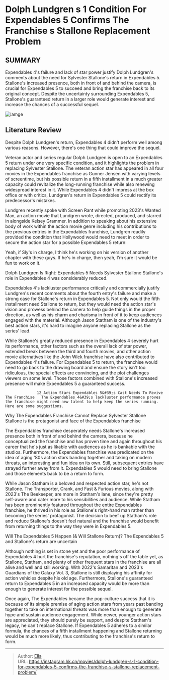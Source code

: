 # Dolph Lundgren s 1 Condition For Expendables 5 Confirms The Franchise s Stallone Replacement Problem


## SUMMARY 



  Expendables 4&#39;s failure and lack of star power justify Dolph Lundgren&#39;s comments about the need for Sylvester Stallone&#39;s return in Expendables 5.   Stallone&#39;s increased presence, both in front of and behind the camera, is crucial for Expendables 5 to succeed and bring the franchise back to its original concept.   Despite the uncertainty surrounding Expendables 5, Stallone&#39;s guaranteed return in a larger role would generate interest and increase the chances of a successful sequel.  

![iamge](https://static1.srcdn.com/wordpress/wp-content/uploads/2024/01/dolph-lundgren-and-the-cast-of-the-expendables-4.jpg)

## Literature Review

Despite Dolph Lundgren&#39;s return, Expendables 4 didn&#39;t perform well among various reasons. However, there&#39;s one thing that could improve the sequel.




Veteran actor and series regular Dolph Lundgren is open to an Expendables 5 return under one very specific condition, and it highlights the problem in replacing Sylvester Stallone. The veteran action star has appeared in all four movies in the Expendables franchise as Gunner Jensen with varying levels of screentime, but his possible return in a fifth installment in a much greater capacity could revitalize the long-running franchise while also renewing widespread interest in it. While Expendables 4 didn&#39;t impress at the box office or with critics, Lundgren&#39;s return in Expendables 5 could rectify its predecessor&#39;s mistakes.




Lundgren recently spoke with Screen Rant while promoting 2023&#39;s Wanted Man, an action movie that Lundgren wrote, directed, produced, and starred in alongside Kelsey Grammer. In addition to speaking about his extensive body of work within the action movie genre including his contributions to the previous entries in the Expendables franchise, Lundgren readily provided the condition that Hollywood would need to meet in order to secure the action star for a possible Expendables 5 return:



Yeah, if Sly&#39;s in charge, I think he&#39;s working on his version of another chapter with these guys. If he&#39;s in charge, then yeah, I&#39;m sure it would be fun to work on it.





 Dolph Lundgren Is Right: Expendables 5 Needs Sylvester Stallone 
Stallone&#39;s role in Expendables 4 was considerably reduced.
          

Expendables 4&#39;s lackluster performance critically and commercially justify Lundgren&#39;s recent comments about the fourth entry&#39;s failure and make a strong case for Stallone&#39;s return in Expendables 5. Not only would the fifth installment need Stallone to return, but they would need the action star&#39;s vision and prowess behind the camera to help guide things in the proper direction, as well as his charm and charisma in front of it to keep audiences engaged with the material. Although Jason Statham is one of the industry&#39;s best action stars, it&#39;s hard to imagine anyone replacing Stallone as the series&#39; lead.




While Stallone&#39;s greatly reduced presence in Expendables 4 severely hurt its performance, other factors such as the overall lack of star power, extended break between the third and fourth movies, and other action movie alternatives like the John Wick franchise have also contributed to Expendables 4&#39;s failure. For Expendables 5 to return, the franchise would need to go back to the drawing board and ensure the story isn&#39;t too ridiculous, the special effects are convincing, and the plot challenges viewers on some level. Those factors combined with Stallone&#39;s increased presence will make Expendables 5 a guaranteed success.

                  12 Action Stars Expendables 5&#39;s Cast Needs To Revive The Franchise   The Expendables 4&#39;s lackluster performance proves the franchise might need new talent to help keep the series running. Here are some suggestions.   



 Why The Expendables Franchise Cannot Replace Sylvester Stallone 
Stallone is the protagonist and face of the Expendables franchise
         




The Expendables franchise desperately needs Stallone&#39;s increased presence both in front of and behind the camera, because he conceptualized the franchise and has proven time and again throughout his career that he&#39;s just as likable with audiences as he is bankable with the studios. Furthermore, the Expendables franchise was predicated on the idea of aging &#39;80s action stars banding together and taking on modern threats, an interesting and fun idea on its own. Still, subsequent entries have strayed further away from it. Expendables 5 would need to bring Stallone and those elements back to be a return to form.

While Jason Statham is a beloved and respected action star, he&#39;s not Stallone. The Transporter, Crank, and Fast &amp; Furious movies, along with 2023&#39;s The Beekeeper, are more in Statham&#39;s lane, since they&#39;re pretty self-aware and cater more to his sensibilities and audience. While Statham has been prominently featured throughout the entire Expendables franchise, he thrived in his role as Stallone&#39;s right-hand man rather than becoming the series&#39; protagonist. The decision to beef up Statham&#39;s role and reduce Stallone&#39;s doesn&#39;t feel natural and the franchise would benefit from returning things to the way they were in Expendables 5.






 Will The Expendables 5 Happen (&amp; Will Stallone Return)? 
The Expendables 5 and Stallone&#39;s return are uncertain
          

Although nothing is set in stone yet and the poor performance of Expendables 4 hurt the franchise&#39;s reputation, nothing&#39;s off the table yet, as Stallone, Statham, and plenty of other frequent stars in the franchise are all alive and well and still working. With 2022&#39;s Samaritan and 2023&#39;s Guardians of the Galaxy Vol. 3, Stallone is still displaying his affinity for action vehicles despite his old age. Furthermore, Stallone&#39;s guaranteed return to Expendables 5 in an increased capacity would be more than enough to generate interest for the possible sequel.

Once again, The Expendables became the pop-culture success that it is because of its simple premise of aging action stars from years past banding together to take on international threats was more than enough to generate hype and sustain audience engagement. While newer, younger action stars are appreciated, they should purely be support, and despite Statham&#39;s legacy, he can&#39;t replace Stallone. If Expendables 5 adheres to a similar formula, the chances of a fifth installment happening and Stallone returning would be much more likely, thus contributing to the franchise&#39;s return to form.






---

> Author: [Ella](https://instagram.hk.cn/)  
> URL: https://instagram.hk.cn/movies/dolph-lundgren-s-1-condition-for-expendables-5-confirms-the-franchise-s-stallone-replacement-problem/  

